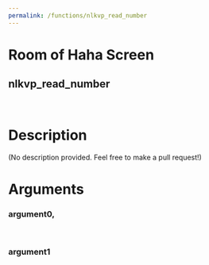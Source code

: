 ```yaml
---
permalink: /functions/nlkvp_read_number
---
```

# Room of Haha Screen  
## nlkvp_read_number  
&nbsp;  
# Description  
(No description provided. Feel free to make a pull request!) 
&nbsp;  
# Arguments
### argument0, 

&nbsp;  
### argument1

&nbsp;  


